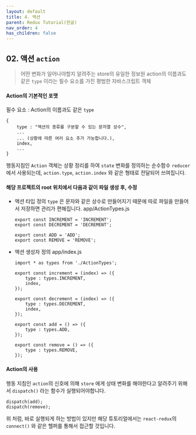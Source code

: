 ```yaml
---
layout: default
title: 4. 액션
parent: Redux Tutorial(한글)
nav_order: 4
has_children: false
---
```


## 02. 액션 `action`

> 어떤 변화가 일어나야할지 알려주는 store의 유일한 정보원
>  action의 이름과도 같은 `type` 이라는 필수 요소를 가진 평범한 자바스크립트 객체

#### Action의 기본적인 포맷
필수 요소 :  Action의 이름과도 같은 `type` 
```
{
	type : "액션의 종류를 구분할 수 있는 문자열 상수",
	...
	... (상황에 따른 여러 요소 추가 가능합니다.),
	index,
	...
}
```

행동지침인 `Action` 객체는 상황 정리를 하여 `state`  변화를 정의하는 순수함수 `reducer`에서 사용되는데, `action.type`, `action.index` 와 같은 형태로 전달되어 쓰여집니다.


#### 해당 프로젝트의 root 위치에서 다음과 같이 파일 생성 후, 수정

- 액션 타입 정의
		`type` 은 문자와 같은 상수로 만들어지기 때문에 따로 파일을 만들어서 저장하면 관리가 편해집니다.
		app/ActionTypes.js
	```
	export const INCREMENT = 'INCREMENT';  
	export const DECREMENT = 'DECREMENT';  
	  
	export const ADD = 'ADD';  
	export const REMOVE = 'REMOVE';
	```
	


- 액션 생성자 정의
		app/index.js

	```
	import * as types from './ActionTypes';  
    
	export const increment = (index) => ({  
	    type : types.INCREMENT,  
		index,  
	});  
	  
	export const decrement = (index) => ({  
	    type : types.DECREMENT,  
	    index,  
	});  
	  
	export const add = () => ({  
	    type : types.ADD,  
	});  
	  
	export const remove = () => ({  
	    type : types.REMOVE,  
	});	
	```

#### Action의 사용
행동 지침인 `action`의 신호에 의해 `store` 에게 상태 변화를 해야한다고 알려주기 위해서 `dispatch()` 라는 함수가 실행되어야합니다.

```
dispatch(add);
dispatch(remove);
```
위 처럼, 바로 실행되게 하는 방법이 있지만 해당 튜토리얼에서는 `react-redux`의 `connect()` 와 같은 헬퍼를 통해서 접근할 것입니다.
